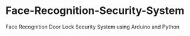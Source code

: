 # Face-Recognition-Security-System
Face Recognition Door Lock Security System using Arduino and Python
